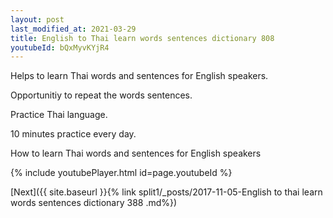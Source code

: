 ```yaml
---
layout: post
last_modified_at: 2021-03-29
title: English to Thai learn words sentences dictionary 808 
youtubeId: bQxMyvKYjR4
---
```

 
 
Helps to learn Thai words and sentences for English speakers.

Opportunitiy to repeat the words sentences. 

Practice Thai language. 
 
10 minutes practice every day. 
 
How to learn Thai words and sentences for English speakers 
 
{% include youtubePlayer.html id=page.youtubeId %}
 
 
[Next]({{ site.baseurl }}{% link  split1/_posts/2017-11-05-English to thai learn words sentences dictionary 388 .md%})
 
